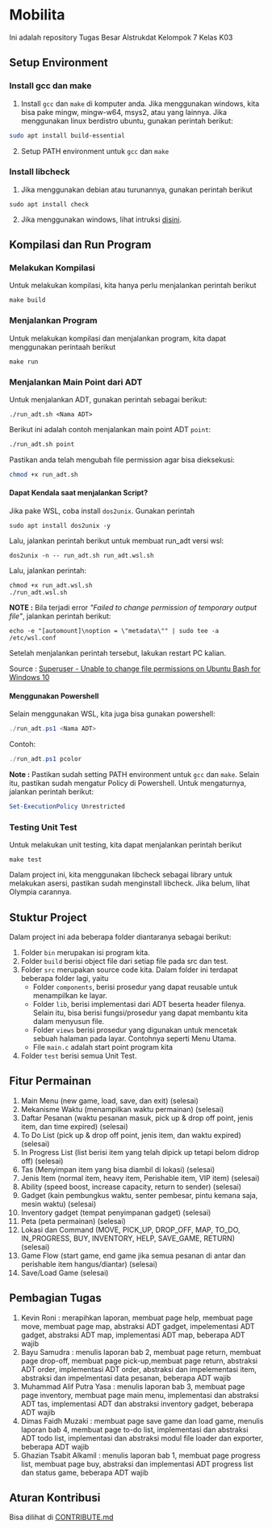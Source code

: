 # Mobilita

Ini adalah repository Tugas Besar Alstrukdat Kelompok 7 Kelas K03

## Setup Environment

### Install gcc dan make

1. Install `gcc` dan `make` di komputer anda. Jika menggunakan windows, kita bisa pake mingw, mingw-w64, msys2, atau yang lainnya. Jika menggunakan linux berdistro ubuntu, gunakan perintah berikut:

```bash
sudo apt install build-essential
```

2. Setup PATH environment untuk `gcc` dan `make`

### Install libcheck

1. Jika menggunakan debian atau turunannya, gunakan perintah berikut

```shell
sudo apt install check
```

2. Jika menggunakan windows, lihat intruksi [disini](https://libcheck.github.io/check/web/install.html#mingwsource).

## Kompilasi dan Run Program

### Melakukan Kompilasi

Untuk melakukan kompilasi, kita hanya perlu menjalankan perintah berikut

```shell
make build
```

### Menjalankan Program

Untuk melakukan kompilasi dan menjalankan program, kita dapat menggunakan perintaah berikut

```shell
make run
```

### Menjalankan Main Point dari ADT

Untuk menjalankan ADT, gunakan perintah sebagai berikut:

```
./run_adt.sh <Nama ADT>
```

Berikut ini adalah contoh menjalankan main point ADT `point`:

```bash
./run_adt.sh point
```

Pastikan anda telah mengubah file permission agar bisa dieksekusi:

```bash
chmod +x run_adt.sh
```

#### Dapat Kendala saat menjalankan Script?

Jika pake WSL, coba install `dos2unix`. Gunakan perintah

```shell
sudo apt install dos2unix -y
```

Lalu, jalankan perintah berikut untuk membuat run_adt versi wsl:

```shell
dos2unix -n -- run_adt.sh run_adt.wsl.sh
```

Lalu, jalankan perintah:

```shell
chmod +x run_adt.wsl.sh
./run_adt.wsl.sh
```

**NOTE :** Bila terjadi error _"Failed to change permission of temporary output file"_, jalankan perintah berikut:

```shell
echo -e "[automount]\noption = \"metadata\"" | sudo tee -a /etc/wsl.conf
```

Setelah menjalankan perintah tersebut, lakukan restart PC kalian.

Source : [Superuser - Unable to change file permissions on Ubuntu Bash for Windows 10](https://superuser.com/questions/1323645/unable-to-change-file-permissions-on-ubuntu-bash-for-windows-10)

#### Menggunakan Powershell

Selain menggunakan WSL, kita juga bisa gunakan powershell:

```powershell
./run_adt.ps1 <Nama ADT>
```

Contoh:

```powershell
./run_adt.ps1 pcolor
```

**Note :** Pastikan sudah setting PATH environment untuk `gcc` dan `make`. Selain itu, pastikan sudah mengatur Policy di Powershell. Untuk mengaturnya, jalankan perintah berikut:

```powershell
Set-ExecutionPolicy Unrestricted
```

### Testing Unit Test

Untuk melakukan unit testing, kita dapat menjalankan perintah berikut

```shell
make test
```

Dalam project ini, kita menggunakan libcheck sebagai library untuk melakukan asersi, pastikan sudah menginstall libcheck. Jika belum, lihat Olympia carannya.

## Stuktur Project

Dalam project ini ada beberapa folder diantaranya sebagai berikut:

1. Folder `bin` merupakan isi program kita.
2. Folder `build` berisi object file dari setiap file pada src dan test.
3. Folder `src` merupakan source code kita. Dalam folder ini terdapat beberapa folder lagi, yaitu
   - Folder `components`, berisi prosedur yang dapat reusable untuk menampilkan ke layar.
   - Folder `lib`, berisi implementasi dari ADT beserta header filenya. Selain itu, bisa berisi fungsi/prosedur yang dapat membantu kita dalam menyusun file.
   - Folder `views` berisi prosedur yang digunakan untuk mencetak sebuah halaman pada layar. Contohnya seperti Menu Utama.
   - File `main.c` adalah start point program kita
4. Folder `test` berisi semua Unit Test.

## Fitur Permainan

1. Main Menu (new game, load, save, dan exit) (selesai)
2. Mekanisme Waktu (menampilkan waktu permainan) (selesai)
3. Daftar Pesanan (waktu pesanan masuk, pick up & drop off point, jenis item, dan time expired) (selesai)
4. To Do List (pick up & drop off point, jenis item, dan waktu expired) (selesai)
5. In Progress List (list berisi item yang telah dipick up tetapi belom didrop off) (selesai)
6. Tas (Menyimpan item yang bisa diambil di lokasi) (selesai)
7. Jenis Item (normal item, heavy item, Perishable item, VIP item) (selesai)
8. Ability (speed boost, increase capacity, return to sender) (selesai)
9. Gadget (kain pembungkus waktu, senter pembesar, pintu kemana saja, mesin waktu) (selesai)
10. Inventory gadget (tempat penyimpanan gadget) (selesai)
11. Peta (peta permainan) (selesai)
12. Lokasi dan Command (MOVE, PICK_UP, DROP_OFF, MAP, TO_DO, IN_PROGRESS, BUY, INVENTORY, HELP, SAVE_GAME, RETURN) (selesai)
13. Game Flow (start game, end game jika semua pesanan di antar dan perishable item hangus/diantar) (selesai)
14. Save/Load Game (selesai)

## Pembagian Tugas
1.	Kevin Roni : merapihkan laporan, membuat page help, membuat page move, membuat page map, abstraksi ADT gadget, impelementasi ADT gadget, abstraksi ADT map, implementasi ADT map, beberapa ADT wajib
2. Bayu Samudra : menulis laporan bab 2, membuat page return, membuat page drop-off, membuat page pick-up,membuat page return, abstraksi ADT order, implementasi ADT order, abstraksi dan impelementasi item, abstraksi dan impelmentasi data pesanan, beberapa ADT wajib
3.	Muhammad Alif Putra Yasa : menulis laporan bab 3, membuat page page inventory, membuat page main menu, implementasi dan abstraksi ADT tas, implementasi ADT dan abstraksi inventory gadget, beberapa ADT wajib
4.	Dimas Faidh Muzaki : membuat page save game dan load game, menulis laporan bab 4, membuat page to-do list, implementasi dan abstraksi ADT todo list, implementasi dan abstraksi modul file loader dan exporter, beberapa ADT wajib
5.	Ghazian Tsabit Alkamil : menulis laporan bab 1, membuat page progress list, membuat page buy, abstraksi dan implementasi ADT progress list dan status game, beberapa ADT wajib


## Aturan Kontribusi

Bisa dilihat di [CONTRIBUTE.md](CONTRIBUTE.md)
